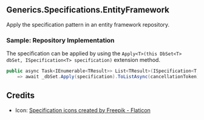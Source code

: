 ## Generics.Specifications.EntityFramework
Apply the specification pattern in an entity framework repository.

### Sample: Repository Implementation
The specification can be applied by using the ```Apply<T>(this DbSet<T> dbSet, ISpecification<T> specification)``` extension method.
```c#
public async Task<IEnumerable<TResult>> List<TResult>(ISpecification<T, TResult> specification, CancellationToken cancellationToken = default)
    => await _dbSet.Apply(specification).ToListAsync(cancellationToken);
```

## Credits
* Icon: <a href="https://www.flaticon.com/free-icons/specification" title="specification icons">Specification icons created by Freepik - Flaticon</a>
